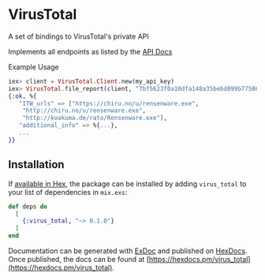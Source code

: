 # VirusTotal

A set of bindings to VirusTotal's private API

Implements all endpoints as listed by the [API Docs](https://www.virustotal.com/en/documentation/private-api/)

Example Usage

```elixir
iex> client = VirusTotal.Client.new(my_api_key)
iex> VirusTotal.file_report(client, "7bf5623f0a10dfa148a35bebd899b7758612f1693d2a9910f716cf15a921a76a")
{:ok, %{
   "ITW_urls" => ["https://chiru.no/u/rensenware.exe",
    "http://chiru.no/u/rensenware.exe",
    "http://koakuma.de/rato/Rensenware.exe"],
   "additional_info" => %{...},
   ...
}}
```

## Installation

If [available in Hex](https://hex.pm/docs/publish), the package can be installed
by adding `virus_total` to your list of dependencies in `mix.exs`:

```elixir
def deps do
  [
    {:virus_total, "~> 0.1.0"}
  ]
end
```

Documentation can be generated with [ExDoc](https://github.com/elixir-lang/ex_doc)
and published on [HexDocs](https://hexdocs.pm). Once published, the docs can
be found at [https://hexdocs.pm/virus_total](https://hexdocs.pm/virus_total).

